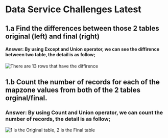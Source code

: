 # Data Service Challenges Latest

## **1.a Find the differences between those 2 tables original (left) and final (right)** 

#### Answer: By using Except and Union operator, we can see the diffirence between two table, the detail is as follow;

![There are 13 rows that have the diffirence](https://lh3.googleusercontent.com/-I-xf46XpHKI/X45UAed4NBI/AAAAAAAAAB0/ArMtUVRuTjIfa4Fv2WMopQNhRIp4xnMLgCLcBGAsYHQ/s0/Test_1_a.JPG)

## **1.b Count the number of records for each of the mapzone values from both of the 2 tables orginal/final.**

### Answer: By using Count and Union operator, we can count the number of records, the detail is as follow;

![1 is the Original table, 2 is the Final table](https://lh3.googleusercontent.com/-fAYh1IW_tjg/X45YlVCVzvI/AAAAAAAAACQ/1gSBcCUbBxUQeojEmUkAFcCAZdPyZlBwACLcBGAsYHQ/s0/Test_1.b.JPG)
